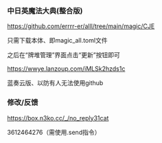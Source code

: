 ### 中日英魔法大典(整合版)

https://github.com/errrr-er/alll/tree/main/magic/CJE

只需下载本体、即magic_all.toml文件

之后在“牌堆管理”界面点击“更新”按钮即可

https://wwye.lanzoup.com/iMLSk2hzds1c

蓝奏云版、以防有人无法使用github

### 修改/反馈

https://box.n3ko.cc/_/no_reply31cat

3612464276（需使用.send指令）
